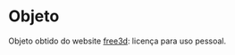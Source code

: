 # Objeto

Objeto obtido do website [free3d](https://free3d.com/3d-model/cinema4d-table-66762.html): licença para uso pessoal.
